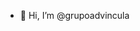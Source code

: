 - 👋 Hi, I’m @grupoadvincula
<!---
- 👀 I’m interested in ...
- 🌱 I’m currently learning ...
- 💞️ I’m looking to collaborate on ...
- 📫 How to reach me ... --->

<!---
grupoadvincula/grupoadvincula is a ✨ special ✨ repository because its `README.md` (this file) appears on your GitHub profile.
You can click the Preview link to take a look at your changes.
--->
